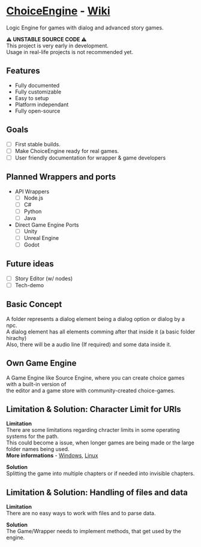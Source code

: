 ﻿# [ChoiceEngine](https://github.com/GamingCrafthd/ChoiceEngine/releases) - [Wiki](https://github.com/GamingCrafthd/ChoiceEngine/wiki)
Logic Engine for games with dialog and advanced story games.

**⚠️ UNSTABLE SOURCE CODE ⚠️**<br>
This project is very early in development.<br>
Usage in real-life projects is not recommended yet.

## Features
- Fully documented
- Fully customizable
- Easy to setup
- Platform independant
- Fully open-source

## Goals
- [ ] First stable builds.
- [ ] Make ChoiceEngine ready for real games.
- [ ] User friendly documentation for wrapper & game developers

## Planned Wrappers and ports
- API Wrappers
    - [ ] Node.js
    - [ ] C#
    - [ ] Python
    - [ ] Java
- Direct Game Engine Ports
    - [ ] Unity
    - [ ] Unreal Engine
    - [ ] Godot

## Future ideas
- [ ] Story Editor (w/ nodes)
- [ ] Tech-demo

## Basic Concept
A folder represents a dialog element being a dialog option or dialog by a npc.<br>
A dialog element has all elements comming after that inside it (a basic folder hirachy)<br>
Also, there will be a audio line (If required) and some data inside it.<br>

## Own Game Engine
A Game Engine like Source Engine, where you can create choice games with a built-in version of <br>the editor and a game store with community-created choice-games.

## Limitation & Solution: Character Limit for URIs
**Limitation**<br>There are some limitations regarding chracter limits in some operating systems for the path.<br>
This could become a issue, when longer games are being made or the large folder names being used.<br>
**More informations** - [Windows](https://docs.microsoft.com/en-us/windows/win32/fileio/maximum-file-path-limitation),  [Linux](https://unix.stackexchange.com/questions/32795/what-is-the-maximum-allowed-filename-and-folder-size-with-ecryptfss)

**Solution**<br>Splitting the game into multiple chapters or if needed into invisible chapters.

## Limitation & Solution: Handling of files and data

**Limitation**<br>There are no easy ways to work with files and to parse data.

**Solution**<br>The Game/Wrapper needs to implement methods, that get used by the engine.